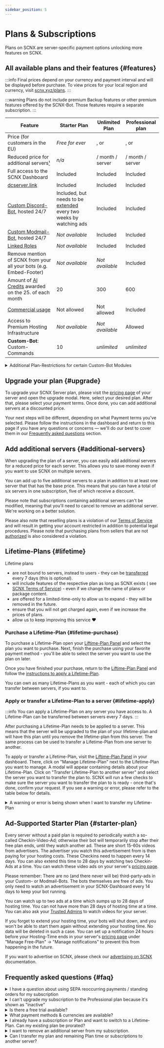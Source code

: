 ```yaml
---
sidebar_position: 5
---
```


# Plans & Subscriptions

Plans on SCNX are server-specific payment options unlocking more features on SCNX.

## All available plans and their features {#features}

:::info
Final prices depend on your currency and payment interval and will be displayed before purchase. To view prices for your
local region and currency,
visit [scnx.xyz/plans](https://scnx.xyz/plans).
:::

:::warning
Plans do not include premium Backup features or other premium features offered by the SCNX-Bot. Those features require a
separate subscription.
:::

| Feature                                                                                   | Starter Plan                                                                        | Unlimited Plan                                                                                                                                | Professional plan                                                                                                                                      |
|-------------------------------------------------------------------------------------------|-------------------------------------------------------------------------------------|-----------------------------------------------------------------------------------------------------------------------------------------------|--------------------------------------------------------------------------------------------------------------------------------------------------------|
| Price (for customers in the EU)                                                           | *Free for ever*                                                                     | <PlanPrice plan="UNLIMITED" type="MONTHLY" />, <PlanPrice plan="UNLIMITED" type="YEARLY" /> or <PlanPrice plan="UNLIMITED" type="LIFETIME" /> | <PlanPrice plan="PROFESSIONAL" type="MONTHLY" />, <PlanPrice plan="PROFESSIONAL" type="YEARLY" /> or <PlanPrice plan="PROFESSIONAL" type="LIFETIME" /> |
| Reduced price for additional servers[¹](#additional-servers)                              | *n/a*                                                                               | <PlanPrice plan="UNLIMITED" type="ADDITIONAL_SERVERS" /> / month / server                                                                     | <PlanPrice plan="PROFESSIONAL" type="ADDITIONAL_SERVERS" /> / month / server                                                                           |
| Full access to the SCNX Dashboard                                                         | Included                                                                            | Included                                                                                                                                      | Included                                                                                                                                               |
| [dcserver.link](/docs/scnx/guilds/dcserver-link)                                          | Included                                                                            | Included                                                                                                                                      | Included                                                                                                                                               |
| [Custom Discord-Bot](/docs/custom-bot/intro), hosted 24/7                                 | Included, but needs to be [extended](#starter-plan) every two weeks by watching ads | Included                                                                                                                                      | Included                                                                                                                                               |
| [Custom Modmail-Bot](/docs/modmail/intro), hosted 24/7                                    | *Not available*                                                                     | Included                                                                                                                                      | Included                                                                                                                                               |
| [Linked Roles](/docs/linked-roles/intro)                                                  | *Not available*                                                                     | Included                                                                                                                                      | Included                                                                                                                                               |
| Remove mention of SCNX from your all your bots (e.g. Embed-Footer)                        | *Not available*                                                                     | *Not available*                                                                                                                               | Included                                                                                                                                               |
| Amount of [AI Credits](https://faq.scnx.app/ai-on-scnx/) awarded on the 25. of each month | 20                                                                                  | 300                                                                                                                                           | 600                                                                                                                                                    |
| [Commercial usage](/docs/scnx/guilds/faq#commercial-usage)                                | Not allowed                                                                         | Not allowed                                                                                                                                   | Included                                                                                                                                               |
| Access to Premium Hosting Infrastructure                                                  | *Not available*                                                                     | *Not available*                                                                                                                               | Allowed                                                                                                                                                |
| **Custom-Bot**: Custom-Commands                                                           | 10                                                                                  | *unlimited*                                                                                                                                   | *unlimited*                                                                                                                                            |


<details>
    <summary>Additional Plan-Restrictions for certain Custom-Bot Modules</summary>
<table>
    Some modules include additional plan requirement for creating multiple items (e.g. users to monitor in case of Twitter-Notifications).
    <tr style={{fontWeight: 700}}>
        <td>Module</td>
        <td>Starter-Plan</td>
        <td>Unlimited plan</td>
        <td>Professional plan</td>
    </tr>
    <tr>
        <td>Automatic Messages (per category)</td>
        <td>2</td>
        <td>5</td>
        <td>15</td>
    </tr>
    <tr>
        <td>Application-Categories</td>
        <td>2</td>
        <td>7</td>
        <td>25</td>
    </tr>
  <tr>
<td>RSS-Notifications</td>
        <td>1</td>
        <td>4</td>
        <td>10</td>
    </tr><tr>
<td>TikTok-Notifications</td>
        <td>1</td>
        <td>4</td>
        <td>10</td>
    </tr><tr>
<td>Twitter-Notifications</td>
        <td>1</td>
        <td>4</td>
        <td>10</td>
    </tr><tr>
<td>YouTube-Notifications</td>
        <td>1</td>
        <td>4</td>
        <td>10</td>
    </tr>
<tr>
<td>Reddit-Notifications</td>
        <td>1</td>
        <td>4</td>
        <td>10</td>
    </tr>
<br/>
Please note that certain features or fields allowing greater customizations might be locked behind the Professional plan in certain modules.
You can still use the module without a Professional plan, but you might be unable to edit a certain field.
</table>
</details>

## Upgrade your plan {#upgrade}

To upgrade your SCNX Server plan, please visit
the [pricing page](https://scnx.app/glink?page=pricing?showUpgradeModal=true) of your server and open the upgrade modal.
Here, select your desired plan. After that, please select your payment terms. Once done, you can add additional servers
at a discounted price.

Your next steps will be different, depending on what Payment terms you've selected. Please follow the instructions in
the dashboard and return to this page if you have any questions or concerns — we'll do our best to cover them in
our [Frequently asked questions](#faq) section.

## Add additional servers {#additional-servers}

When upgrading the plan of a server, you can easily add additional servers for a reduced price for each server. This
allows you to save money even if you want to use SCNX on multiple servers.

You can add up to five additional servers to a plan in addition to at least one server that that has the base price.
This means that you can have a total of six servers in one subscription, five of which receive a discount.

Please note that subscriptions containing additional servers can't be modified, meaning that you'll need to cancel to
remove an additional server. We're working on a better solution.

Please also note that reselling plans is a violation of our [Terms of Service](https://scootk.it/scnx-tos) and will
result in getting your account restricted in addition to potential legal procedures. Please note that purchasing plans
from sellers that are not [authorized](https://corp.scootkit.com/docs/scnx/policies/authorized-resellers/) is also
considered a violation.

## Lifetime-Plans {#lifetime}

Lifetime plans

* are not bound to servers, instead to users - they can be [transferred](#lifetime-apply) every 7 days (this is
  optional).
* will include features of the respective plan as long as SCNX exists (
  see [SCNX Terms of Service](https://faq.scnx.app/scnx-nutzungsbedingungen/#pl%C3%A4ne)) - even if we change the name
  of plans or package content.
* are offered for a limited-time-only to allow us to expand - they will be removed in the future.
* ensure that you will not get charged again, even if we increase the prices of plans.
* allow us to keep improving this service :heart:

### Purchase a Lifetime-Plan {#lifetime-purchase}

To purchase a Lifetime-Plan open your [Liftime-Plan Panel](https://scnx.app/user/lifetime-plans) and select the plan you
want to purchase. Next, finish the purchase using your favorite payment method - you'll be able to select the server you
want to use the plan on later.

Once you have finished your purchase, return to the [Liftime-Plan Panel](https://scnx.app/user/lifetime-plans) and
follow the [instructions to apply a Lifetime-Plan](#lifetime-apply).

You can own as many Lifetime-Plans as you want - each of which you can transfer between servers, if you want to.

### Apply or transfer a Lifetime-Plan to a server {#lifetime-apply}

:::info
You can apply a Lifetime-Plan on any server you have access to. A Lifetime-Plan can be transferred between servers every
7 days.
:::

After purchasing a Lifetime-Plan needs to be applied to a server. This means that the server will be upgraded to the
plan of your lifetime-plan and will have this plan until you remove the lifetime-plan from this server. The same process
can be used to transfer a Lifetime-Plan from one server to another.

To apply or transfer a Lifetime-Plan, visit the [Liftime-Plan Panel](https://scnx.app/user/lifetime-plans) in your
dashboard. There, click on "Manage Lifetime-Plan" next to the Lifetime-Plan you want to manage. A modal will appear
containing details about your Lifetime-Plan. Click on "Transfer Lifetime-Plan to another server" and select the server
you want to transfer the plan to. SCNX will run a few checks to make sure the server you want to transfer the plan to is
ready - once that's done, confirm your request. If you see a warning or error, please refer to the table below for
details.

<details>
<summary>A warning or error is being shown when I want to transfer my Lifetime-Plan</summary>
<table>
<tr><td>Error</td><td>Reason</td><td>Solution</td></tr>
<tr><td>This guild is already using a Lifetime-Plan.</td><td>Another (or this) Lifetime-Plan is already applied to this guild.</td><td><ul><li>Remove the Lifetime-Plan from this guild.</li><li><a href="https://scnx.app/help">Contact our staff</a> for advice.</li></ul></td></tr>
<tr><td>This guild as an active subscription.</td><td>This guild is currently subscribed to a subscription. Lifetime-Plans can not be applied to servers with an active subscription.</td><td>
<ul><li>Cancel the subscription and wait until it expires.</li><li><a href="https://scnx.app/help">Contact our staff</a> to remove it immediately.</li></ul></td></tr>
<tr><td>This guild has [a plan]. Continuing will overwrite this plan.</td><td>This means that the server still has some time left in its current plan. Continuing will remove this time, and we can not restore it.</td><td>You can continue by acknowledging that the server will lose its current Plan-Time (the Lifetime-Plan will still be applied). Alternatively, you can wait until the current plan has expired.</td></tr>
<tr><td>This guild has [a plan]. You can not continue as this action would overwrite the plan of this guild, and you are not the owner.</td><td>Only the server owner can apply their own Lifetime-Plan if such application leads to Plan-Time loss.</td><td><ul><li>Contact the Server-Owner that you want to apply a Lifetime-Plan and that they should no longer extend the Plan-Time of their server. Wait until the current Server-Plan expires.</li><li><a href="https://scnx.app/help">Contact our staff</a> for advice.</li></ul></td></tr>
<tr><td>This Lifetime-Plan needs to cool down</td><td>Lifetime-Plans can only be transferred every 7 days between servers. This Lifetime-Plan has been transferred in the last 7 days.</td><td>Wait until the cooldown-period expires.</td></tr>
</table>
</details>

## Ad-Supported Starter Plan {#starter-plan}

Every server without a paid plan is required to periodically watch a so-called Checkin-Video-Ad; otherwise their bot
will temporarily
stop after their free plan ends, until they watch another ad. These are short 15-60s videos from advertisers. The
advertiser you watch this advertisement from is then paying for your hosting costs. These Checkins need to happen every
14 days. You can also extend this time to 28 days by watching two Checkin-Ads at a time. You can watch these video ads
on
your server's [pricing page](https://scnx.app/glink?page=pricing).

Please remember: There are no (and there never will be) third-party-ads in your Custom- or Modmail-Bots. The bots
themselves are free of ads. You only need to watch an advertisement in your SCNX-Dashboard every 14 days to keep your
bot
running.

You can watch up to two ads at a time which sumps up to 28 days of hosting time. You can not have more than 28 days of
hosting time at a time. You can also ask your [Trusted Admins](/docs/scnx/guilds/trusted-admins) to watch videos for your server.

If you forget to extend your hosting time, your bots will shut down, and you won't be able to start them again without
extending your hosting time. No data will be deleted in such a case. You can set up a notification 24 hours before your
Hosting-Time ends in your
server's [pricing page](https://scnx.app/glink?page=pricing) under "Manage Free-Plan" -> "Manage notifications" to
prevent this from happening in the future.

If you want to advertise on SCNX, please check our [advertising on SCNX](/docs/scnx/account-and-billing/ads) documentation.

## Frequently asked questions {#faq}

<details>
<summary>I have a question about using SEPA reoccurring payments / standing orders for my subscription</summary>

    Please refer to our <a href="/docs/scnx/account-and-billing/faq#reoccurring-transfer">guide</a> on this topic.

</details>
<details>
<summary>I can't upgrade my subscription to the Professional plan because it's shown as "inactive"</summary>
<ul>
<li>Please make sure you haven't canceled your subscription.</li>
<li>Make sure your subscription does not start in the future (this happens when you switch from One-Time-Upgrades to a subscription) - in such case, our staff needs to perform the upgrade manually.</li>
<li><a href="https://scnx.app/help">Contact our staff</a>, so they can look into this issue.</li>
</ul>
</details>
<details>
<summary>Is there a free trial available?</summary>

Yes, you can start a free trial in your dashboard if these requirements are meet:
<ul>
    <li>Your server has not participated in a free trial before.</li>
    <li>Your server has not been upgraded before.</li>
    <li>Your server has not been deleted from SCNX before.</li>
</ul>
You do not need to provide any payment method to start a free trial - the only thing you need to do is to press a button.
To check if you are eligible, open the <a href="https://scnx.app/glink?page=pricing">pricing page</a> of your server where a free-trial banner will be displayed in case you are eligible.
</details>
<details>
<summary>What payment methods & currencies are available?</summary>
<table>
    <tr>
    <td>Location</td>
    <td>Currency</td>
    <td>Payment Methods for one-time purchases (including Lifetime-Plans)</td>
    <td>Payment Methods for subscriptions</td>
</tr>
<tr>
    <td>European Union</td>
    <td>Euro</td>
    <td>Credit Card, PayPal, SEPA-Bank-Transfer, Klarna, paysafecard, <a href="/docs/scnx/account-and-billing/faq#direct-debit">SEPA-Direct-Debit</a>, EPS, iDEAL, Przelewy24, Bancontact, Revolut Pay, WeChat Pay, Alipay, Apple Pay, Google Pay</td>
    <td>Credit Card, PayPal, Apple Pay, Google Pay, Revolut Pay, <a href="/docs/scnx/account-and-billing/faq#direct-debit">SEPA-Direct-Debit</a>, <a href="/docs/scnx/account-and-billing/faq#reoccurring-transfer">Reoccurring Bank-Transfer</a></td>
</tr>
<tr>
    <td>Anywhere else (via Paddle)</td>
    <td>Localized currencies and pricing is available</td>
    <td>Credit Card, PayPal, Apple Pay, Google Pay</td>
    <td>Credit-Card, PayPal, Apple Pay, Google Pay</td>
</tr>
</table>
</details>

<details>
<summary>I already have a subscription or Plan and want to switch to a Lifetime-Plan. Can my existing plan be prorated?</summary>

If your plan or subscription has more than two months left, we might be able to prorate your Lifetime-Purchase or issue
a prorated refund. Please <a href="https://scnx.app/help">contact our staff</a>.
</details>

<details>
<summary>I want to remove an additional server from my subscription.</summary>

Right now, we're unable to modify your subscription in that way. You'll need to cancel your subscription and resubscribe
once it expires. We're working on a better solution.
</details>

<details>

<summary>Can I transfer my plan and remaining Plan time or subscriptions to another server?</summary>

Our team can manually transfer your plan and associated data (like remaining Plan time and subscriptions) if <b>one</b>
of the following conditions is being met:
<ul>
<li>Your plan is being paid by an active subscription</li>
<li>Your remaining Plan time is more than a month</li>
</ul>
<b>You can only request a Plan transfer once every 6 months</b>. <br/>
To start such a transfer, please <a href="https://scnx.app/help">contact our staff</a>. Please note that we might deny your request if we believe you abuse this policy. It also makes sense to reach out if you do not meet these requirements, as our staff can make exceptions on a case-to-case-basis.
If you plan to <a href="/docs/scnx/guilds/faq#transfer">request a complete data transfer</a> to another server (this includes configuration data of bots and more), please do not request a plan-transfer as this makes a complete data transfer impossible.

Please note: Transferring your plan will <b>overwrite</b> an existing Plan date. Plan times from both servers will not
be summed up.
</details>
